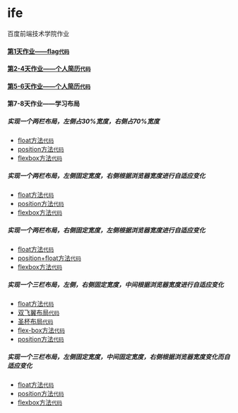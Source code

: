 # ife
百度前端技术学院作业

#### [第1天作业——flag](https://xszi.github.io/ife/class1_flag.html)[`代码`](https://github.com/xszi/ife/blob/master/class1_flag.html)

#### [第2-4天作业——个人简历](http://htmlpreview.github.io/?https://github.com/xszi/ife/blob/master/class2-4_resume.html)[`代码`](https://github.com/xszi/ife/blob/master/class2-4_resume.html)
#### [第5-6天作业——个人简历](http://htmlpreview.github.io/?https://github.com/xszi/ife/blob/master/class5-6_resume.html)[`代码`](https://github.com/xszi/ife/blob/master/class5-6_resume.html)

#### 第7-8天作业——学习布局

##### 实现一个两栏布局，左侧占30%宽度，右侧占70%宽度
* [float方法](http://htmlpreview.github.io/?https://github.com/xszi/ife/blob/master/20180524_layout1_1.html)[`代码`](https://github.com/xszi/ife/blob/master/20180524_layout1_1.html)
* [position方法](http://htmlpreview.github.io/?https://github.com/xszi/ife/blob/master/20180524_layout1_2.html)[`代码`](https://github.com/xszi/ife/blob/master/20180524_layout1_2.html)
* [flexbox方法](http://htmlpreview.github.io/?https://github.com/xszi/ife/blob/master/20180524_layout1_3.html)[`代码`](https://github.com/xszi/ife/blob/master/20180524_layout1_3.html)

##### 实现一个两栏布局，左侧固定宽度，右侧根据浏览器宽度进行自适应变化
* [float方法](http://htmlpreview.github.io/?https://github.com/xszi/ife/blob/master/20180524_layout2_1.html)[`代码`](https://github.com/xszi/ife/blob/master/20180524_layout2_1.html)
* [position方法](http://htmlpreview.github.io/?https://github.com/xszi/ife/blob/master/20180524_layout2_2.html)[`代码`](https://github.com/xszi/ife/blob/master/20180524_layout2_2.html)
* [flexbox方法](http://htmlpreview.github.io/?https://github.com/xszi/ife/blob/master/20180524_layout2_3.html)[`代码`](https://github.com/xszi/ife/blob/master/20180524_layout2_3.html)

##### 实现一个两栏布局，右侧固定宽度，左侧根据浏览器宽度进行自适应变化
* [float方法](http://htmlpreview.github.io/?https://github.com/xszi/ife/blob/master/20180525_layout3_1.html)[`代码`](https://github.com/xszi/ife/blob/master/20180525_layout3_1.html)
* [position+float方法](http://htmlpreview.github.io/?https://github.com/xszi/ife/blob/master/20180525_layout3_2.html)[`代码`](https://github.com/xszi/ife/blob/master/20180525_layout3_2.html)
* [flexbox方法](http://htmlpreview.github.io/?https://github.com/xszi/ife/blob/master/20180525_layout3_3.html)[`代码`](https://github.com/xszi/ife/blob/master/20180525_layout3_3.html)

##### 实现一个三栏布局，左侧，右侧固定宽度，中间根据浏览器宽度进行自适应变化
* [float方法](http://htmlpreview.github.io/?https://github.com/xszi/ife/blob/master/20180525_layout4_1.html)[`代码`](https://github.com/xszi/ife/blob/master/20180525_layout4_1.html)
* [双飞翼布局](http://htmlpreview.github.io/?https://github.com/xszi/ife/blob/master/20180525_layout4_2.html)[`代码`](https://github.com/xszi/ife/blob/master/20180525_layout4_2.html)
* [圣杯布局](http://htmlpreview.github.io/?https://github.com/xszi/ife/blob/master/20180525_layout4_3.html)[`代码`](https://github.com/xszi/ife/blob/master/20180525_layout4_3.html)
* [flex-box方法](http://htmlpreview.github.io/?https://github.com/xszi/ife/blob/master/20180525_layout4_4.html)[`代码`](https://github.com/xszi/ife/blob/master/20180525_layout4_4.html)
* [position方法](http://htmlpreview.github.io/?https://github.com/xszi/ife/blob/master/20180525_layout4_5.html)[`代码`](https://github.com/xszi/ife/blob/master/20180525_layout4_5.html)

##### 实现一个三栏布局，左侧固定宽度，中间固定宽度，右侧根据浏览器宽度变化而自适应变化
* [float方法](http://htmlpreview.github.io/?https://github.com/xszi/ife/blob/master/20180525_layout5_1.html)[`代码`](https://github.com/xszi/ife/blob/master/20180525_layout5_1.html)
* [position方法](http://htmlpreview.github.io/?https://github.com/xszi/ife/blob/master/20180525_layout5_2.html)[`代码`](https://github.com/xszi/ife/blob/master/20180525_layout5_2.html)
* [flexbox方法](http://htmlpreview.github.io/?https://github.com/xszi/ife/blob/master/20180525_layout5_3.html)[`代码`](https://github.com/xszi/ife/blob/master/20180525_layout5_3.html)
